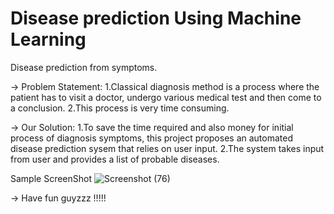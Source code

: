# Disease prediction Using Machine Learning

Disease prediction from symptoms.

-> Problem Statement:
	1.Classical diagnosis method is a process where the patient has to visit a doctor, undergo
	various medical test and then come to a conclusion.
	2.This process is very time consuming.

-> Our Solution:
	1.To save the time required and also money for initial process of diagnosis symptoms, this project
	proposes an automated disease prediction sysem that relies on user input.
	2.The system takes input from user and provides a list of probable diseases.


	
Sample ScreenShot
![Screenshot (76)](https://github.com/udaykshatriya/Disease-prediction-Using-Machine-Learning/assets/104297509/6d0c68ad-d0cf-4e51-897a-71a7707d6f0f)

-> Have fun guyzzz !!!!!

